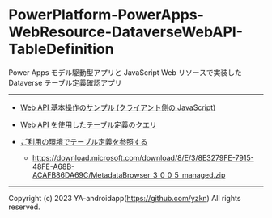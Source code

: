 # PowerPlatform-PowerApps-WebResource-DataverseWebAPI-TableDefinition

Power Apps モデル駆動型アプリと JavaScript Web リソースで実装した Dataverse テーブル定義確認アプリ

---

- [Web API 基本操作のサンプル (クライアント側の JavaScript)](https://learn.microsoft.com/ja-jp/power-apps/developer/data-platform/webapi/samples/basic-operations-client-side-javascript#bkmk_WebAPIBasicOperationsJS)
- [Web API を使用したテーブル定義のクエリ](https://learn.microsoft.com/ja-jp/power-apps/developer/data-platform/webapi/query-metadata-web-api)

- [ご利用の環境でテーブル定義を参照する](https://learn.microsoft.com/ja-jp/power-apps/developer/data-platform/browse-your-metadata)
  - https://download.microsoft.com/download/8/E/3/8E3279FE-7915-48FE-A68B-ACAFB86DA69C/MetadataBrowser_3_0_0_5_managed.zip

---

Copyright (c) 2023 YA-androidapp(https://github.com/yzkn) All rights reserved.
